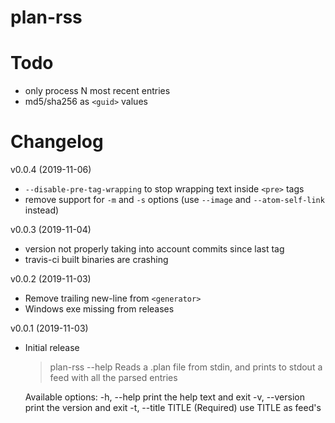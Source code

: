 # plan-rss

# Todo

- only process N most recent entries
- md5/sha256 as `<guid>` values

# Changelog

v0.0.4 (2019-11-06)

- `--disable-pre-tag-wrapping` to stop wrapping text inside `<pre>` tags
- remove support for `-m` and `-s` options (use `--image` and `--atom-self-link`
  instead)

v0.0.3 (2019-11-04)

- version not properly taking into account commits since last tag
- travis-ci built binaries are crashing

v0.0.2 (2019-11-03)

- Remove trailing new-line from `<generator>`
- Windows exe missing from releases

v0.0.1 (2019-11-03)

- Initial release

    > plan-rss --help
    Reads a .plan file from stdin, and prints to stdout a feed with all the parsed entries

    Available options:
      -h, --help               print the help text and exit
      -v, --version            print the version and exit
      -t, --title TITLE (Required)                           use TITLE as feed's <title>
      -l, --link LINK (Required)                           use LINK as feed's <link>
      -m, --image IMAGE        use IMAGE as feed's image <url>
      -s, --atom-link-self SELF                           use SELF as feed's atom:link with rel=self
